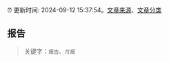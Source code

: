 :alarm_clock: 更新时间: 2024-09-12 15:37:54。[文章来源](/README.md)、[文章分类](/TAGS.md)

## 报告


> 关键字：`报告`、`月报`



